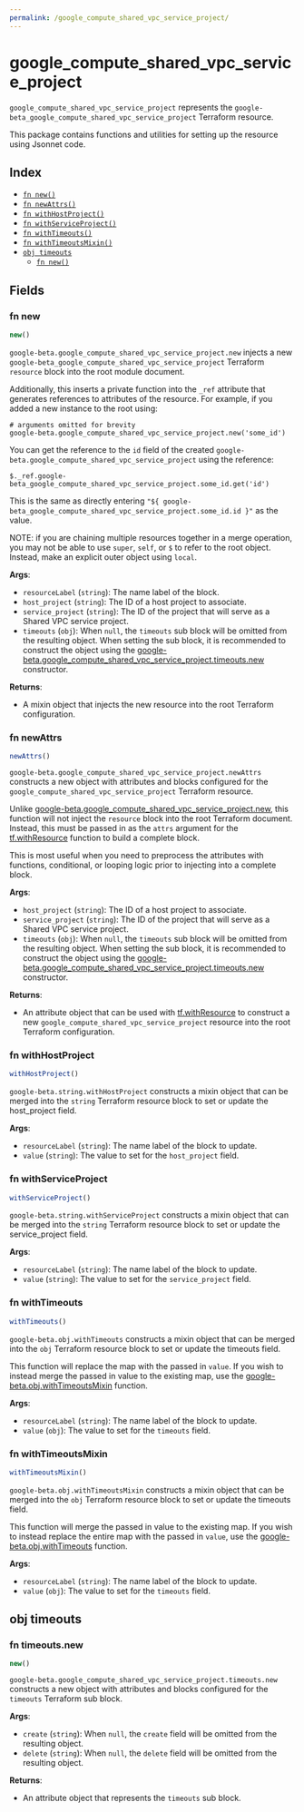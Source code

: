 ```yaml
---
permalink: /google_compute_shared_vpc_service_project/
---
```


# google_compute_shared_vpc_service_project

`google_compute_shared_vpc_service_project` represents the `google-beta_google_compute_shared_vpc_service_project` Terraform resource.



This package contains functions and utilities for setting up the resource using Jsonnet code.


## Index

* [`fn new()`](#fn-new)
* [`fn newAttrs()`](#fn-newattrs)
* [`fn withHostProject()`](#fn-withhostproject)
* [`fn withServiceProject()`](#fn-withserviceproject)
* [`fn withTimeouts()`](#fn-withtimeouts)
* [`fn withTimeoutsMixin()`](#fn-withtimeoutsmixin)
* [`obj timeouts`](#obj-timeouts)
  * [`fn new()`](#fn-timeoutsnew)

## Fields

### fn new

```ts
new()
```


`google-beta.google_compute_shared_vpc_service_project.new` injects a new `google-beta_google_compute_shared_vpc_service_project` Terraform `resource`
block into the root module document.

Additionally, this inserts a private function into the `_ref` attribute that generates references to attributes of the
resource. For example, if you added a new instance to the root using:

    # arguments omitted for brevity
    google-beta.google_compute_shared_vpc_service_project.new('some_id')

You can get the reference to the `id` field of the created `google-beta.google_compute_shared_vpc_service_project` using the reference:

    $._ref.google-beta_google_compute_shared_vpc_service_project.some_id.get('id')

This is the same as directly entering `"${ google-beta_google_compute_shared_vpc_service_project.some_id.id }"` as the value.

NOTE: if you are chaining multiple resources together in a merge operation, you may not be able to use `super`, `self`,
or `$` to refer to the root object. Instead, make an explicit outer object using `local`.

**Args**:
  - `resourceLabel` (`string`): The name label of the block.
  - `host_project` (`string`): The ID of a host project to associate.
  - `service_project` (`string`): The ID of the project that will serve as a Shared VPC service project.
  - `timeouts` (`obj`):  When `null`, the `timeouts` sub block will be omitted from the resulting object. When setting the sub block, it is recommended to construct the object using the [google-beta.google_compute_shared_vpc_service_project.timeouts.new](#fn-google_compute_shared_vpc_service_projecttimeoutsnew) constructor.

**Returns**:
- A mixin object that injects the new resource into the root Terraform configuration.


### fn newAttrs

```ts
newAttrs()
```


`google-beta.google_compute_shared_vpc_service_project.newAttrs` constructs a new object with attributes and blocks configured for the `google_compute_shared_vpc_service_project`
Terraform resource.

Unlike [google-beta.google_compute_shared_vpc_service_project.new](#fn-google_compute_shared_vpc_service_projectnew), this function will not inject the `resource`
block into the root Terraform document. Instead, this must be passed in as the `attrs` argument for the
[tf.withResource](https://github.com/tf-libsonnet/core/tree/main/docs#fn-withresource) function to build a complete block.

This is most useful when you need to preprocess the attributes with functions, conditional, or looping logic prior to
injecting into a complete block.

**Args**:
  - `host_project` (`string`): The ID of a host project to associate.
  - `service_project` (`string`): The ID of the project that will serve as a Shared VPC service project.
  - `timeouts` (`obj`):  When `null`, the `timeouts` sub block will be omitted from the resulting object. When setting the sub block, it is recommended to construct the object using the [google-beta.google_compute_shared_vpc_service_project.timeouts.new](#fn-google_compute_shared_vpc_service_projecttimeoutsnew) constructor.

**Returns**:
  - An attribute object that can be used with [tf.withResource](https://github.com/tf-libsonnet/core/tree/main/docs#fn-withresource) to construct a new `google_compute_shared_vpc_service_project` resource into the root Terraform configuration.


### fn withHostProject

```ts
withHostProject()
```

`google-beta.string.withHostProject` constructs a mixin object that can be merged into the `string`
Terraform resource block to set or update the host_project field.



**Args**:
  - `resourceLabel` (`string`): The name label of the block to update.
  - `value` (`string`): The value to set for the `host_project` field.


### fn withServiceProject

```ts
withServiceProject()
```

`google-beta.string.withServiceProject` constructs a mixin object that can be merged into the `string`
Terraform resource block to set or update the service_project field.



**Args**:
  - `resourceLabel` (`string`): The name label of the block to update.
  - `value` (`string`): The value to set for the `service_project` field.


### fn withTimeouts

```ts
withTimeouts()
```

`google-beta.obj.withTimeouts` constructs a mixin object that can be merged into the `obj`
Terraform resource block to set or update the timeouts field.

This function will replace the map with the passed in `value`. If you wish to instead merge the
passed in value to the existing map, use the [google-beta.obj.withTimeoutsMixin](TODO) function.

**Args**:
  - `resourceLabel` (`string`): The name label of the block to update.
  - `value` (`obj`): The value to set for the `timeouts` field.


### fn withTimeoutsMixin

```ts
withTimeoutsMixin()
```

`google-beta.obj.withTimeoutsMixin` constructs a mixin object that can be merged into the `obj`
Terraform resource block to set or update the timeouts field.

This function will merge the passed in value to the existing map. If you wish
to instead replace the entire map with the passed in `value`, use the [google-beta.obj.withTimeouts](TODO)
function.


**Args**:
  - `resourceLabel` (`string`): The name label of the block to update.
  - `value` (`obj`): The value to set for the `timeouts` field.


## obj timeouts



### fn timeouts.new

```ts
new()
```


`google-beta.google_compute_shared_vpc_service_project.timeouts.new` constructs a new object with attributes and blocks configured for the `timeouts`
Terraform sub block.



**Args**:
  - `create` (`string`):  When `null`, the `create` field will be omitted from the resulting object.
  - `delete` (`string`):  When `null`, the `delete` field will be omitted from the resulting object.

**Returns**:
  - An attribute object that represents the `timeouts` sub block.

